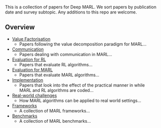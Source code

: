 This is a collection of papers for Deep MARL. We sort papers by publication date and survey subtopic. Any additions to this repo are welcome.

## Overview

* [Value Factorisation](https://github.com/instadeepai/awesome-marl/tree/maintain/reformat/Research%20Papers/Value%20Factorisation#value-factorisation)
  * Papers following the value decomposition paradigm for MARL...
* [Communication](https://github.com/instadeepai/awesome-marl/tree/maintain/reformat/Research%20Papers/Communication#communication)
  * Papers dealing with communication in MARL...
* [Evaluation for RL](https://github.com/instadeepai/awesome-marl/tree/maintain/reformat/Research%20Papers/Evaluation%20for%20RL#evaluation-for-rl)
  * Papers that evaluate RL algorithms...
* [Evaluation for MARL](https://github.com/instadeepai/awesome-marl/tree/maintain/reformat/Research%20Papers/Evaluation%20for%20MARL#evaluation-for-marl)
  * Papers that evaluate MARL algorithms...
* [Implementation](https://github.com/instadeepai/awesome-marl/tree/maintain/reformat/Research%20Papers/Implementation%20Details#implementation)
  * Papers that look into the effect of the practical manner in while MARL and RL algorithms are coded...
* [Real-world challenges](https://github.com/instadeepai/awesome-marl/blob/main/README.md#real-world-challenges)
  * How MARL algorithms can be applied to real world settings...
* [Frameworks](https://github.com/instadeepai/awesome-marl/tree/maintain/reformat/Research%20Papers/Frameworks#frameworks)
  * A collection of MARL frameworks...
* [Benchmarks](https://github.com/instadeepai/awesome-marl/tree/maintain/reformat/Research%20Papers/Benchmarks#benchmarks)
  * A collection of MARL benchmarks...
